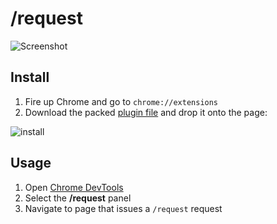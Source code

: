 # /request

![Screenshot](https://dl.dropboxusercontent.com/u/1803181/slashrequest.png)

## Install

1. Fire up Chrome and go to `chrome://extensions`
2. Download the packed [plugin file](https://dl.dropboxusercontent.com/u/1803181/slash-request.crx) and drop it onto the page:

![install](https://dl.dropboxusercontent.com/u/1803181/slashrequest-install.png)

## Usage

1. Open [Chrome DevTools](https://developers.google.com/chrome-developer-tools/)
2. Select the **/request** panel
3. Navigate to page that issues a `/request` request